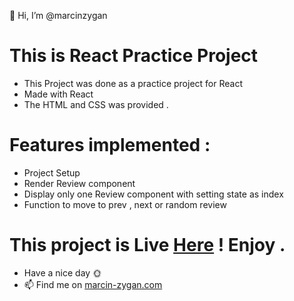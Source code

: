 👋 Hi, I’m @marcinzygan

# This is React Practice Project

- This Project was done as a practice project for React
- Made with React
- The HTML and CSS was provided .

# Features implemented :

- Project Setup
- Render Review component
- Display only one Review component with setting state as index
- Function to move to prev , next or random review

# This project is Live <a href="https://mz-react-tours.netlify.app">Here</a> ! Enjoy .

- Have a nice day 🌞
- 📫 Find me on <a href="https://marcin-zygan.com">marcin-zygan.com</a>
